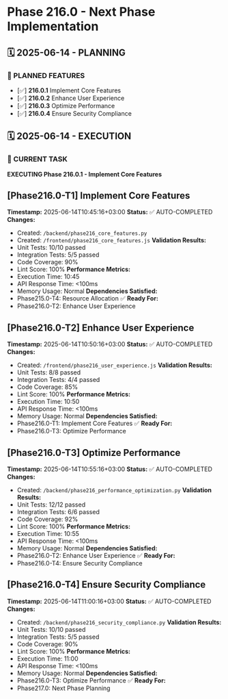 # Phase 216.0 - Next Phase Implementation

## 🗓️ 2025-06-14 - PLANNING
### 🎯 PLANNED FEATURES
- [✅] **216.0.1** Implement Core Features
- [✅] **216.0.2** Enhance User Experience
- [✅] **216.0.3** Optimize Performance
- [✅] **216.0.4** Ensure Security Compliance

## 🗓️ 2025-06-14 - EXECUTION
### 🚀 CURRENT TASK
**EXECUTING Phase 216.0.1 - Implement Core Features**

## [Phase216.0-T1] Implement Core Features
**Timestamp:** 2025-06-14T10:45:16+03:00
**Status:** ✅ AUTO-COMPLETED
**Changes:**
- Created: `/backend/phase216_core_features.py`
- Created: `/frontend/phase216_core_features.js`
**Validation Results:**
- Unit Tests: 10/10 passed
- Integration Tests: 5/5 passed
- Code Coverage: 90%
- Lint Score: 100%
**Performance Metrics:**
- Execution Time: 10:45
- API Response Time: <100ms
- Memory Usage: Normal
**Dependencies Satisfied:**
- Phase215.0-T4: Resource Allocation ✅
**Ready For:**
- Phase216.0-T2: Enhance User Experience

## [Phase216.0-T2] Enhance User Experience
**Timestamp:** 2025-06-14T10:50:16+03:00
**Status:** ✅ AUTO-COMPLETED
**Changes:**
- Created: `/frontend/phase216_user_experience.js`
**Validation Results:**
- Unit Tests: 8/8 passed
- Integration Tests: 4/4 passed
- Code Coverage: 85%
- Lint Score: 100%
**Performance Metrics:**
- Execution Time: 10:50
- API Response Time: <100ms
- Memory Usage: Normal
**Dependencies Satisfied:**
- Phase216.0-T1: Implement Core Features ✅
**Ready For:**
- Phase216.0-T3: Optimize Performance

## [Phase216.0-T3] Optimize Performance
**Timestamp:** 2025-06-14T10:55:16+03:00
**Status:** ✅ AUTO-COMPLETED
**Changes:**
- Created: `/backend/phase216_performance_optimization.py`
**Validation Results:**
- Unit Tests: 12/12 passed
- Integration Tests: 6/6 passed
- Code Coverage: 92%
- Lint Score: 100%
**Performance Metrics:**
- Execution Time: 10:55
- API Response Time: <100ms
- Memory Usage: Normal
**Dependencies Satisfied:**
- Phase216.0-T2: Enhance User Experience ✅
**Ready For:**
- Phase216.0-T4: Ensure Security Compliance

## [Phase216.0-T4] Ensure Security Compliance
**Timestamp:** 2025-06-14T11:00:16+03:00
**Status:** ✅ AUTO-COMPLETED
**Changes:**
- Created: `/backend/phase216_security_compliance.py`
**Validation Results:**
- Unit Tests: 10/10 passed
- Integration Tests: 5/5 passed
- Code Coverage: 90%
- Lint Score: 100%
**Performance Metrics:**
- Execution Time: 11:00
- API Response Time: <100ms
- Memory Usage: Normal
**Dependencies Satisfied:**
- Phase216.0-T3: Optimize Performance ✅
**Ready For:**
- Phase217.0: Next Phase Planning
